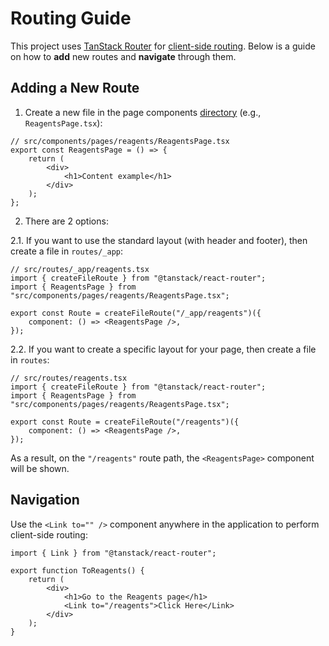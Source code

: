 # Routing Guide

This project uses [TanStack Router](https://tanstack.com/router/latest/docs/framework/react/overview) for [client-side routing](https://stackoverflow.com/questions/10190215/what-is-client-side-routing-and-how-is-it-used). Below is a guide on how to **add** new routes and **navigate** through them.

## Adding a New Route

1. Create a new file in the page components [directory](../components/) (e.g., `ReagentsPage.tsx`):

```tsx
// src/components/pages/reagents/ReagentsPage.tsx
export const ReagentsPage = () => {
    return (
        <div>
            <h1>Content example</h1>
        </div>
    );
};
```

2. There are 2 options:

2.1. If you want to use the standard layout (with header and footer), then create a file in `routes/_app`:

```tsx
// src/routes/_app/reagents.tsx
import { createFileRoute } from "@tanstack/react-router";
import { ReagentsPage } from "src/components/pages/reagents/ReagentsPage.tsx";

export const Route = createFileRoute("/_app/reagents")({
    component: () => <ReagentsPage />,
});
```

2.2. If you want to create a specific layout for your page, then create a file in `routes`:

```tsx
// src/routes/reagents.tsx
import { createFileRoute } from "@tanstack/react-router";
import { ReagentsPage } from "src/components/pages/reagents/ReagentsPage.tsx";

export const Route = createFileRoute("/reagents")({
    component: () => <ReagentsPage />,
});
```

As a result, on the `"/reagents"` route path, the `<ReagentsPage>` component will be shown.

## Navigation

Use the `<Link to="" />` component anywhere in the application to perform client-side routing:

```tsx
import { Link } from "@tanstack/react-router";

export function ToReagents() {
    return (
        <div>
            <h1>Go to the Reagents page</h1>
            <Link to="/reagents">Click Here</Link>
        </div>
    );
}
```

